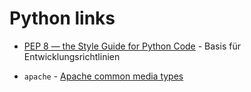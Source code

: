 # Python links

- [PEP 8 — the Style Guide for Python Code](https://pep8.org/) - Basis für Entwicklungsrichtlinien 





- `apache` - [Apache common media types](http://svn.apache.org/repos/asf/httpd/httpd/trunk/docs/conf/mime.types)


